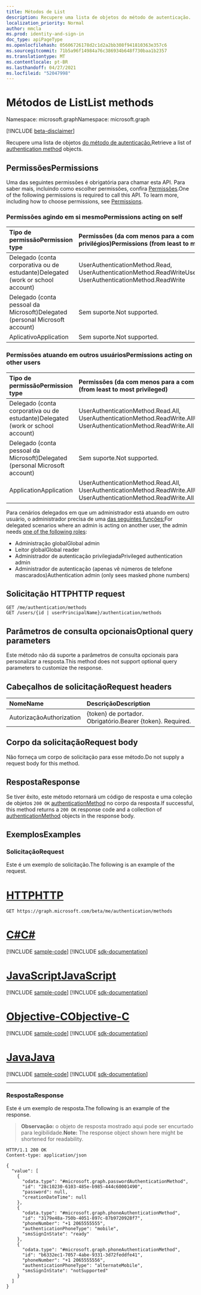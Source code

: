 ```yaml
---
title: Métodos de List
description: Recupere uma lista de objetos do método de autenticação.
localization_priority: Normal
author: mmcla
ms.prod: identity-and-sign-in
doc_type: apiPageType
ms.openlocfilehash: 05606726178d2c1d2a2bb308f941810363e357c6
ms.sourcegitcommit: 71b5a96f14984a76c386934b648f730baa1b2357
ms.translationtype: MT
ms.contentlocale: pt-BR
ms.lasthandoff: 04/27/2021
ms.locfileid: "52047998"
---
```

# <a name="list-methods"></a><span data-ttu-id="61ea0-103">Métodos de List</span><span class="sxs-lookup"><span data-stu-id="61ea0-103">List methods</span></span>

<span data-ttu-id="61ea0-104">Namespace: microsoft.graph</span><span class="sxs-lookup"><span data-stu-id="61ea0-104">Namespace: microsoft.graph</span></span>

[!INCLUDE [beta-disclaimer](../../includes/beta-disclaimer.md)]

<span data-ttu-id="61ea0-105">Recupere uma lista de objetos [do método de autenticação.](../resources/authenticationmethod.md)</span><span class="sxs-lookup"><span data-stu-id="61ea0-105">Retrieve a list of [authentication method](../resources/authenticationmethod.md) objects.</span></span>

## <a name="permissions"></a><span data-ttu-id="61ea0-106">Permissões</span><span class="sxs-lookup"><span data-stu-id="61ea0-106">Permissions</span></span>

<span data-ttu-id="61ea0-p101">Uma das seguintes permissões é obrigatória para chamar esta API. Para saber mais, incluindo como escolher permissões, confira [Permissões](/graph/permissions-reference).</span><span class="sxs-lookup"><span data-stu-id="61ea0-p101">One of the following permissions is required to call this API. To learn more, including how to choose permissions, see [Permissions](/graph/permissions-reference).</span></span>

### <a name="permissions-acting-on-self"></a><span data-ttu-id="61ea0-109">Permissões agindo em si mesmo</span><span class="sxs-lookup"><span data-stu-id="61ea0-109">Permissions acting on self</span></span>

|<span data-ttu-id="61ea0-110">Tipo de permissão</span><span class="sxs-lookup"><span data-stu-id="61ea0-110">Permission type</span></span>      | <span data-ttu-id="61ea0-111">Permissões (da com menos para a com mais privilégios)</span><span class="sxs-lookup"><span data-stu-id="61ea0-111">Permissions (from least to most privileged)</span></span>              |
|:---------------------------------------|:-------------------------|
| <span data-ttu-id="61ea0-112">Delegado (conta corporativa ou de estudante)</span><span class="sxs-lookup"><span data-stu-id="61ea0-112">Delegated (work or school account)</span></span>     | <span data-ttu-id="61ea0-113">UserAuthenticationMethod.Read, UserAuthenticationMethod.ReadWrite</span><span class="sxs-lookup"><span data-stu-id="61ea0-113">UserAuthenticationMethod.Read, UserAuthenticationMethod.ReadWrite</span></span> |
| <span data-ttu-id="61ea0-114">Delegado (conta pessoal da Microsoft)</span><span class="sxs-lookup"><span data-stu-id="61ea0-114">Delegated (personal Microsoft account)</span></span> | <span data-ttu-id="61ea0-115">Sem suporte.</span><span class="sxs-lookup"><span data-stu-id="61ea0-115">Not supported.</span></span> |
| <span data-ttu-id="61ea0-116">Aplicativo</span><span class="sxs-lookup"><span data-stu-id="61ea0-116">Application</span></span>                            | <span data-ttu-id="61ea0-117">Sem suporte.</span><span class="sxs-lookup"><span data-stu-id="61ea0-117">Not supported.</span></span> |

### <a name="permissions-acting-on-other-users"></a><span data-ttu-id="61ea0-118">Permissões atuando em outros usuários</span><span class="sxs-lookup"><span data-stu-id="61ea0-118">Permissions acting on other users</span></span>

|<span data-ttu-id="61ea0-119">Tipo de permissão</span><span class="sxs-lookup"><span data-stu-id="61ea0-119">Permission type</span></span>      | <span data-ttu-id="61ea0-120">Permissões (da com menos para a com mais privilégios)</span><span class="sxs-lookup"><span data-stu-id="61ea0-120">Permissions (from least to most privileged)</span></span>              |
|:---------------------------------------|:-------------------------|
| <span data-ttu-id="61ea0-121">Delegado (conta corporativa ou de estudante)</span><span class="sxs-lookup"><span data-stu-id="61ea0-121">Delegated (work or school account)</span></span>     | <span data-ttu-id="61ea0-122">UserAuthenticationMethod.Read.All, UserAuthenticationMethod.ReadWrite.All</span><span class="sxs-lookup"><span data-stu-id="61ea0-122">UserAuthenticationMethod.Read.All, UserAuthenticationMethod.ReadWrite.All</span></span> |
| <span data-ttu-id="61ea0-123">Delegado (conta pessoal da Microsoft)</span><span class="sxs-lookup"><span data-stu-id="61ea0-123">Delegated (personal Microsoft account)</span></span> | <span data-ttu-id="61ea0-124">Sem suporte.</span><span class="sxs-lookup"><span data-stu-id="61ea0-124">Not supported.</span></span> |
| <span data-ttu-id="61ea0-125">Application</span><span class="sxs-lookup"><span data-stu-id="61ea0-125">Application</span></span>                            | <span data-ttu-id="61ea0-126">UserAuthenticationMethod.Read.All, UserAuthenticationMethod.ReadWrite.All</span><span class="sxs-lookup"><span data-stu-id="61ea0-126">UserAuthenticationMethod.Read.All, UserAuthenticationMethod.ReadWrite.All</span></span> |

<span data-ttu-id="61ea0-127">Para cenários delegados em que um administrador está atuando em outro usuário, o administrador precisa de uma [das seguintes funções:](/azure/active-directory/users-groups-roles/directory-assign-admin-roles#available-roles)</span><span class="sxs-lookup"><span data-stu-id="61ea0-127">For delegated scenarios where an admin is acting on another user, the admin needs [one of the following roles](/azure/active-directory/users-groups-roles/directory-assign-admin-roles#available-roles):</span></span>
* <span data-ttu-id="61ea0-128">Administração global</span><span class="sxs-lookup"><span data-stu-id="61ea0-128">Global admin</span></span>
* <span data-ttu-id="61ea0-129">Leitor global</span><span class="sxs-lookup"><span data-stu-id="61ea0-129">Global reader</span></span>
* <span data-ttu-id="61ea0-130">Administrador de autenticação privilegiada</span><span class="sxs-lookup"><span data-stu-id="61ea0-130">Privileged authentication admin</span></span>
* <span data-ttu-id="61ea0-131">Administrador de autenticação (apenas vê números de telefone mascarados)</span><span class="sxs-lookup"><span data-stu-id="61ea0-131">Authentication admin (only sees masked phone numbers)</span></span>

## <a name="http-request"></a><span data-ttu-id="61ea0-132">Solicitação HTTP</span><span class="sxs-lookup"><span data-stu-id="61ea0-132">HTTP request</span></span>

<!-- { "blockType": "ignored" } -->

```http
GET /me/authentication/methods
GET /users/{id | userPrincipalName}/authentication/methods
```

## <a name="optional-query-parameters"></a><span data-ttu-id="61ea0-133">Parâmetros de consulta opcionais</span><span class="sxs-lookup"><span data-stu-id="61ea0-133">Optional query parameters</span></span>

<span data-ttu-id="61ea0-134">Este método não dá suporte a parâmetros de consulta opcionais para personalizar a resposta.</span><span class="sxs-lookup"><span data-stu-id="61ea0-134">This method does not support optional query parameters to customize the response.</span></span>

## <a name="request-headers"></a><span data-ttu-id="61ea0-135">Cabeçalhos de solicitação</span><span class="sxs-lookup"><span data-stu-id="61ea0-135">Request headers</span></span>

| <span data-ttu-id="61ea0-136">Nome</span><span class="sxs-lookup"><span data-stu-id="61ea0-136">Name</span></span>      |<span data-ttu-id="61ea0-137">Descrição</span><span class="sxs-lookup"><span data-stu-id="61ea0-137">Description</span></span>|
|:----------|:----------|
| <span data-ttu-id="61ea0-138">Autorização</span><span class="sxs-lookup"><span data-stu-id="61ea0-138">Authorization</span></span> | <span data-ttu-id="61ea0-p102">{token} de portador. Obrigatório.</span><span class="sxs-lookup"><span data-stu-id="61ea0-p102">Bearer {token}. Required.</span></span> |

## <a name="request-body"></a><span data-ttu-id="61ea0-141">Corpo da solicitação</span><span class="sxs-lookup"><span data-stu-id="61ea0-141">Request body</span></span>

<span data-ttu-id="61ea0-142">Não forneça um corpo de solicitação para esse método.</span><span class="sxs-lookup"><span data-stu-id="61ea0-142">Do not supply a request body for this method.</span></span>

## <a name="response"></a><span data-ttu-id="61ea0-143">Resposta</span><span class="sxs-lookup"><span data-stu-id="61ea0-143">Response</span></span>

<span data-ttu-id="61ea0-144">Se tiver êxito, este método retornará um código de resposta e uma coleção de objetos `200 OK` [authenticationMethod](../resources/authenticationmethod.md) no corpo da resposta.</span><span class="sxs-lookup"><span data-stu-id="61ea0-144">If successful, this method returns a `200 OK` response code and a collection of [authenticationMethod](../resources/authenticationmethod.md) objects in the response body.</span></span>

## <a name="examples"></a><span data-ttu-id="61ea0-145">Exemplos</span><span class="sxs-lookup"><span data-stu-id="61ea0-145">Examples</span></span>

### <a name="request"></a><span data-ttu-id="61ea0-146">Solicitação</span><span class="sxs-lookup"><span data-stu-id="61ea0-146">Request</span></span>

<span data-ttu-id="61ea0-147">Este é um exemplo de solicitação.</span><span class="sxs-lookup"><span data-stu-id="61ea0-147">The following is an example of the request.</span></span>

# <a name="http"></a>[<span data-ttu-id="61ea0-148">HTTP</span><span class="sxs-lookup"><span data-stu-id="61ea0-148">HTTP</span></span>](#tab/http)
<!-- {
  "blockType": "request",
  "name": "get_methods"
}-->

```msgraph-interactive
GET https://graph.microsoft.com/beta/me/authentication/methods
```
# <a name="c"></a>[<span data-ttu-id="61ea0-149">C#</span><span class="sxs-lookup"><span data-stu-id="61ea0-149">C#</span></span>](#tab/csharp)
[!INCLUDE [sample-code](../includes/snippets/csharp/get-methods-csharp-snippets.md)]
[!INCLUDE [sdk-documentation](../includes/snippets/snippets-sdk-documentation-link.md)]

# <a name="javascript"></a>[<span data-ttu-id="61ea0-150">JavaScript</span><span class="sxs-lookup"><span data-stu-id="61ea0-150">JavaScript</span></span>](#tab/javascript)
[!INCLUDE [sample-code](../includes/snippets/javascript/get-methods-javascript-snippets.md)]
[!INCLUDE [sdk-documentation](../includes/snippets/snippets-sdk-documentation-link.md)]

# <a name="objective-c"></a>[<span data-ttu-id="61ea0-151">Objective-C</span><span class="sxs-lookup"><span data-stu-id="61ea0-151">Objective-C</span></span>](#tab/objc)
[!INCLUDE [sample-code](../includes/snippets/objc/get-methods-objc-snippets.md)]
[!INCLUDE [sdk-documentation](../includes/snippets/snippets-sdk-documentation-link.md)]

# <a name="java"></a>[<span data-ttu-id="61ea0-152">Java</span><span class="sxs-lookup"><span data-stu-id="61ea0-152">Java</span></span>](#tab/java)
[!INCLUDE [sample-code](../includes/snippets/java/get-methods-java-snippets.md)]
[!INCLUDE [sdk-documentation](../includes/snippets/snippets-sdk-documentation-link.md)]

---


### <a name="response"></a><span data-ttu-id="61ea0-153">Resposta</span><span class="sxs-lookup"><span data-stu-id="61ea0-153">Response</span></span>

<span data-ttu-id="61ea0-154">Este é um exemplo de resposta.</span><span class="sxs-lookup"><span data-stu-id="61ea0-154">The following is an example of the response.</span></span>

> <span data-ttu-id="61ea0-155">**Observação:** o objeto de resposta mostrado aqui pode ser encurtado para legibilidade.</span><span class="sxs-lookup"><span data-stu-id="61ea0-155">**Note:** The response object shown here might be shortened for readability.</span></span>

<!-- {
  "blockType": "response",
  "truncated": true,
  "@odata.type": "microsoft.graph.authenticationMethod",
  "isCollection": true
} -->

```http
HTTP/1.1 200 OK
Content-type: application/json

{
  "value": [
    {
      "odata.type": "#microsoft.graph.passwordAuthenticationMethod",
      "id": "28c10230-6103-485e-b985-444c60001490",
      "password": null,
      "creationDateTime": null
    },
    {
      "odata.type": "#microsoft.graph.phoneAuthenticationMethod",
      "id": "3179e48a-750b-4051-897c-87b9720928f7",
      "phoneNumber": "+1 2065555555",
      "authenticationPhoneType": "mobile",
      "smsSignInState": "ready"
    },
    {
      "odata.type": "#microsoft.graph.phoneAuthenticationMethod",
      "id": "b6332ec1-7057-4abe-9331-3d72feddfe41",
      "phoneNumber": "+1 2065555556",
      "authenticationPhoneType": "alternateMobile",
      "smsSignInState": "notSupported"
    }
  ]
}
```

<!-- uuid: 16cd6b66-4b1a-43a1-adaf-3a886856ed98
2019-02-04 14:57:30 UTC -->
<!-- {
  "type": "#page.annotation",
  "description": "List methods",
  "keywords": "",
  "section": "documentation",
  "tocPath": ""
}-->

